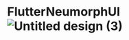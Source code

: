 # FlutterNeumorphUI![Untitled design (3)](https://github.com/user-attachments/assets/bfd33af5-0be0-4cb1-b9e1-915d6627bf59)
